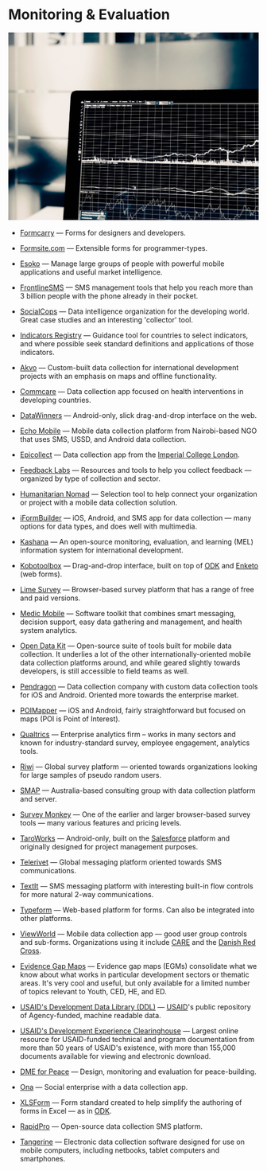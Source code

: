 # Monitoring & Evaluation

![monitoring-&-evaluation](../images/monitoring-&-evaluation.jpg)

- [Formcarry](https://formcarry.com) — Forms for designers and developers.

- [Formsite.com](https://www.formsite.com) — Extensible forms for programmer-types.

- [Esoko](https://esoko.com) — Manage large groups of people with powerful mobile applications and useful market intelligence.

- [FrontlineSMS](https://frontlinesms.com) — SMS management tools that help you reach more than 3 billion people with the phone already in their pocket.

- [SocialCops](https://socialcops.com) — Data intelligence organization for the developing world. Great case studies and an interesting 'collector' tool.

- [Indicators Registry](https://humanitarianresponse.info/applications/ir) — Guidance tool for countries to select indicators, and where possible seek standard definitions and applications of those indicators.

- [Akvo](https://akvo.org) — Custom-built data collection for international development projects with an emphasis on maps and offline functionality.

- [Commcare](https://commcarehq.org) — Data collection app focused on health interventions in developing countries.

- [DataWinners](https://datawinners.com) — Android-only, slick drag-and-drop interface on the web.

- [Echo Mobile](https://www.echomobile.org) — Mobile data collection platform from Nairobi-based NGO that uses SMS, USSD, and Android data collection.

- [Epicollect](http://www.epicollect.net) — Data collection app from the [Imperial College London](https://www.imperial.ac.uk).

- [Feedback Labs](http://feedbacklabs.org/toolkit) — Resources and tools to help you collect feedback — organized by type of collection and sector.

- [Humanitarian Nomad](https://humanitarian-nomad.org/online-selection-tool) — Selection tool to help connect your organization or project with a mobile data collection solution.

- [iFormBuilder](https://iformbuilder.com) — iOS, Android, and SMS app for data collection — many options for data types, and does well with multimedia.

- [Kashana](http://kashana.org) — An open-source monitoring, evaluation, and learning (MEL) information system for international development.

- [Kobotoolbox](http://kobotoolbox.org) — Drag-and-drop interface, built on top of [ODK](https://opendatakit.org/) and [Enketo](https://enketo.org/) (web forms).

- [Lime Survey](https://limesurvey.org) — Browser-based survey platform that has a range of free and paid versions.

- [Medic Mobile](https://medicmobile.org) — Software toolkit that combines smart messaging, decision support, easy data gathering and management, and health system analytics.

- [Open Data Kit](https://opendatakit.org) — Open-source suite of tools built for mobile data collection. It underlies a lot of the other internationally-oriented mobile data collection platforms around, and while geared slightly towards developers, is still accessible to field teams as well.

- [Pendragon](https://www.pendragonforms.com) — Data collection company with custom data collection tools for iOS and Android. Oriented more towards the enterprise market.

- [POIMapper](https://poimapper.com) — iOS and Android, fairly straightforward but focused on maps (POI is Point of Interest).

- [Qualtrics](https://www.qualtrics.com) — Enterprise analytics firm – works in many sectors and known for industry-standard survey, employee engagement, analytics tools.

- [Riwi](https://riwi.com) — Global survey platform — oriented towards organizations looking for large samples of pseudo random users.

- [SMAP](https://smap.com.au) — Australia-based consulting group with data collection platform and server.

- [Survey Monkey](https://surveymonkey.com) — One of the earlier and larger browser-based survey tools — many various features and pricing levels.

- [TaroWorks](https://taroworks.org) — Android-only, built on the [Salesforce](https://www.salesforce.com) platform and originally designed for project management purposes.

- [Telerivet](https://telerivet.com) — Global messaging platform oriented towards SMS communications.

- [TextIt](https://textit.in) — SMS messaging platform with interesting built-in flow controls for more natural 2-way communications.

- [Typeform](https://typeform.com) — Web-based platform for forms. Can also be integrated into other platforms.

- [ViewWorld](https://viewworld.net) — Mobile data collection app — good user group controls and sub-forms. Organizations using it include [CARE](http://www.care.org) and the [Danish Red Cross](https://www.rodekors.dk).

- [Evidence Gap Maps](http://3ieimpact.org/en/evidence/gap-maps) — Evidence gap maps (EGMs) consolidate what we know about what works in particular development sectors or thematic areas. It's very cool and useful, but only available for a limited number of topics relevant to Youth, CED, HE, and ED.

- [USAID's Development Data Library (DDL)](https://usaid.gov/data) — [USAID](https://usaid.gov)'s public repository of Agency-funded, machine readable data.

- [USAID's Development Experience Clearinghouse](https://usaid.gov/results-and-data/information-resources/development-experience-clearinghouse-dec) — Largest online resource for USAID-funded technical and program documentation from more than 50 years of USAID's existence, with more than 155,000 documents available for viewing and electronic download.

- [DME for Peace](https://dmeforpeace.org) — Design, monitoring and evaluation for peace-building.

- [Ona](https://ona.io) — Social enterprise with a data collection app.

- [XLSForm](http://xlsform.org) — Form standard created to help simplify the authoring of forms in Excel — as in [ODK](https://opendatakit.org/).

- [RapidPro](https://community.rapidpro.io) — Open-source data collection SMS platform.

- [Tangerine](http://www.tangerinecentral.org) — Electronic data collection software designed for use on mobile computers, including netbooks, tablet computers and smartphones.
